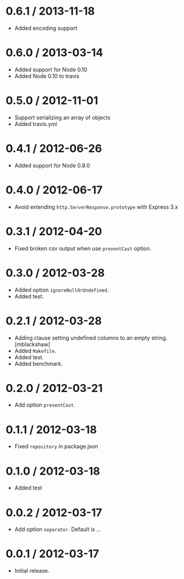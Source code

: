 
0.6.1 / 2013-11-18 
==================

  * Added encoding support

0.6.0 / 2013-03-14 
==================

  * Added support for Node 0.10
  * Added Node 0.10 to travis

0.5.0 / 2012-11-01 
==================

  * Support serializing an array of objects
  * Added travis.yml

0.4.1 / 2012-06-26 
==================

  * Added support for Node 0.8.0

0.4.0 / 2012-06-17 
==================

  * Avoid extending `http.ServerResponse.prototype` with Express 3.x

0.3.1 / 2012-04-20 
==================

  * Fixed broken csv output when use `preventCast` option.

0.3.0 / 2012-03-28 
==================

  * Added option `ignoreNullOrUndefined`.
  * Added test.

0.2.1 / 2012-03-28 
==================

  * Adding clause setting undefined columns to an empty string. [mblackshaw]
  * Added `Makefile`.
  * Added test.
  * Added benchmark.

0.2.0 / 2012-03-21 
==================

  * Add option `preventCast`.

0.1.1 / 2012-03-18 
=================

  * Fixed `repository` in package.json

0.1.0 / 2012-03-18 
==================

  * Added test

0.0.2 / 2012-03-17 
==================

  * Add option `separator`. Default is `,`.

0.0.1 / 2012-03-17 
==================

  * Initial release.
